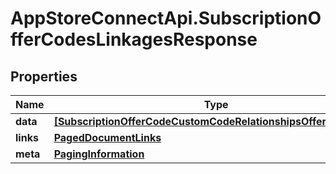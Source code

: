 # AppStoreConnectApi.SubscriptionOfferCodesLinkagesResponse

## Properties

Name | Type | Description | Notes
------------ | ------------- | ------------- | -------------
**data** | [**[SubscriptionOfferCodeCustomCodeRelationshipsOfferCodeData]**](SubscriptionOfferCodeCustomCodeRelationshipsOfferCodeData.md) |  | 
**links** | [**PagedDocumentLinks**](PagedDocumentLinks.md) |  | 
**meta** | [**PagingInformation**](PagingInformation.md) |  | [optional] 


